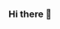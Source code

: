### Hi there 👋

<!--
**SayumiBunny/SayumiBunny** is a ✨ _special_ ✨ repository because its `README.md` (this file) appears on your GitHub profile.

Here are some ideas to get you started:

- 🥛 I’m currently working on my Kawaii Discord Bot Sayumi!
- 🎀 I’m currently learning CSS & More C#!
- 🐰 I’m looking to collaborate on ...
- 🌸 I’m looking for help with CSS!
- 🥞 Ask me about my Bot or help with Python!
- 🍥 How to reach me: abiwabi.co@gmail.com :3
- 🍼 Pronouns: ... She/Her/ They/Them
- 💭 Fun fact: ... I am 19 years old and a blasian gamer girl who likes pink!
-->
